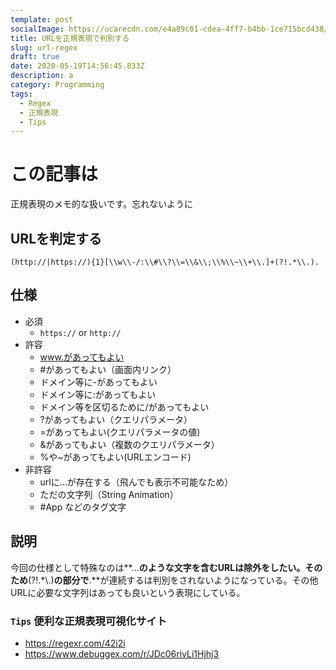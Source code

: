 ```yaml
---
template: post
socialImage: https://ucarecdn.com/e4a89c01-cdea-4ff7-b4bb-1ce715bcd438/
title: URLを正規表現で判別する
slug: url-regex
draft: true
date: 2020-05-19T14:56:45.833Z
description: a
category: Programming
tags:
  - Regex
  - 正規表現
  - Tips
---
```

# この記事は

正規表現のメモ的な扱いです。忘れないように

## URLを判定する

```
(http://|https://){1}[\\w\\-/:\\#\\?\\=\\&\\;\\%\\~\\+\\.]+(?!.*\\.).
```

## 仕様
  - 必須
    - `https://` or `http://`
  - 許容
    - www.があってもよい
    - #があってもよい（画面内リンク） 
    - ドメイン等に-があってもよい
    - ドメイン等に:があってもよい
    - ドメイン等を区切るために/があってもよい
    - ?があってもよい（クエリパラメータ）
    - =があってもよい(クエリパラメータの値)
    - &があってもよい（複数のクエリパラメータ）
    - %や~があってもよい(URLエンコード)
  - 非許容
    - urlに...が存在する（飛んでも表示不可能なため）
    - ただの文字列（String Animation）
    - #App などのタグ文字
## 説明

今回の仕様として特殊なのは**...**のような文字を含むURLは除外をしたい。そのため**(?!.*\\.)**の部分で**.**が連続するは判別をされないようになっている。その他URLに必要な文字列はあっても良いという表現にしている。

### `Tips` 便利な正規表現可視化サイト
  - https://regexr.com/42i2i
  - https://www.debuggex.com/r/JDc06rivLi1Hjhj3
